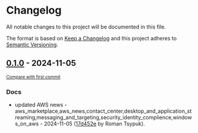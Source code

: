 # Changelog

All notable changes to this project will be documented in this file.

The format is based on [Keep a Changelog](http://keepachangelog.com/en/1.0.0/)
and this project adheres to [Semantic Versioning](http://semver.org/spec/v2.0.0.html).

<!-- insertion marker -->
## [0.1.0](https://github.com/tsypuk/aws-news/releases/tag/ver-2024-11-050.1.0) - 2024-11-05

<small>[Compare with first commit](https://github.com/tsypuk/aws-news/compare/6147be661e1b3026777a40b8d76edcd0f72069c7...ver-2024-11-05)</small>

### Docs

- updated AWS news - aws_marketplace,aws_news,contact_center,desktop_and_application_streaming,messaging_and_targeting,security_identity_complience,windows_on_aws - 2024-11-05 ([17d452e](https://github.com/tsypuk/aws-news/commit/17d452e590f8df7b17c1fab9986e7cc8476b80c3) by Roman Tsypuk).

